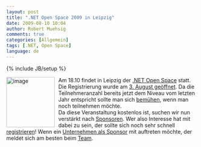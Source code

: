 ```yaml
---
layout: post
title: ".NET Open Space 2009 in Leipzig"
date: 2009-08-10 10:04
author: Robert Muehsig
comments: true
categories: [Allgemein]
tags: [.NET, Open Space]
language: de
---
```

{% include JB/setup %}
<p><a href="{{BASE_PATH}}/assets/wp-images-de/image807.png"><img style="border-bottom: 0px; border-left: 0px; margin: 0px 10px 0px 0px; display: inline; border-top: 0px; border-right: 0px" title="image" border="0" alt="image" align="left" src="{{BASE_PATH}}/assets/wp-images-de/image-thumb785.png" width="128" height="133" /></a>Am 18.10 findet in Leipzig der <a href="http://netopenspace.de/2009/">.NET Open Space</a> statt. Die Registrierung wurde am <a href="http://blogs.compactframework.de/Torsten.Weber/2009/08/03/NET+Open+Space+2009+Leipzig+Ndash+Registrierung+Geoumlffnet.aspx">3. August geöffnet</a>. Da die Teilnehmeranzahl bereits jetzt dem Niveau vom letzten Jahr entspricht sollte man sich <a href="http://netopenspace.de/2009/Register.aspx">bemühen</a>, wenn man noch teilnehmen möchte.    <br />Da diese Veranstaltung kostenlos ist, suchen wir nun verstärkt nach <a href="http://netopenspace.de/2009/Sponsoren.ashx">Sponsoren</a>. Wer also Interesse hat mit dabei zu sein, der sollte sich noch sehr schnell <a href="http://netopenspace.de/2009/Register.aspx">registrieren</a>! Wenn ein <a href="http://netopenspace.de/2009/FAQ.ashx#Sponsoring_Unternehmen">Unternehmen als Sponsor</a> mit auftreten möchte, der meldet sich am besten beim <a href="http://netopenspace.de/2009/Organisation.ashx">Team</a>. </p>
